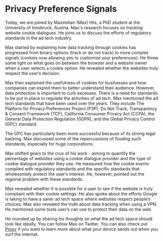 # Privacy Preference Signals
Today, we are joined by Maximilian (Max) Hils, a PhD student at the University of Innsbruck, Austria. Max's research focuses on tracking website cookie dialogues. He joins us to discuss the efforts of regulatory standards in the ad tech industry.

Max started by explaining how data tracking through cookies has progressed from binary options (track or do not track) to more complex signals (cookies now allowing you to customize your preferences). He threw some light on what goes on between the browser and a website owner when a user selects a cookie option. He revealed whether the websites truly respect the user’s decision.

Max then explained the usefulness of cookies for businesses and how companies can exploit them to better understand their audience. However, data protection is important to curb excesses. There is a need for standards to be put in place to regulate the activities of ad tech. Max mentioned the ad tech standards that have been used over the years. They include The Platform for Privacy Preferences Project (P3P), Do Not Track, Transparency & Consent Framework (TCF), California Consumer Privacy Act (CCPA), the General Data Protection Regulation (GDPR), and the Global Privacy Control (GPC) standard. 

The GPC has particularly been more successful because of its strong legal backing. Max discussed some of the repercussions of flouting such standards, especially for huge corporations.

Max shifted gears to the crux of his work - aiming to quantify the percentage of websites using a cookie dialogue provider and the type of cookie dialogue provider they use. He measured how the cookie events complied with regulatory standards and the specific standards that wholesomely protect the user’s interest. He, however, pointed out the regional problem with these standards.

Max revealed whether it is possible for a user to see if the website is truly compliant with their cookie settings. He also spoke about the efforts Google is taking to have a saner ad tech space where websites respect people’s choices. Max also revealed the truth about data tracking when using a VPN. He mentioned some tools user’s can use to protect their data on the web.  

He rounded up by sharing his thoughts on what the ad tech space should look like ideally. You can follow Max on Twitter. You can also check out [Proxy](https://proxify.com/) if you want to learn more about what your device sends out when you surf the internet.
